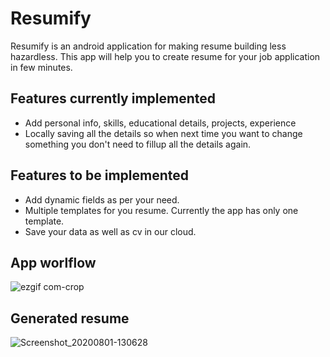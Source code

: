 # Resumify
Resumify is an android application for making resume building less hazardless.
This app will help you to create resume for your job application in few minutes.

## Features currently implemented

  -  Add personal info, skills, educational details, projects, experience
  -  Locally saving all the details so when next time you want to change something
     you don't need to fillup all the details again.

## Features to be implemented
  - Add dynamic fields as per your need.
  - Multiple templates for you resume. Currently the app has only one template.
  - Save your data as well as cv in our cloud.

## App worlflow
![ezgif com-crop](https://user-images.githubusercontent.com/61452757/89096973-651d7180-d3f8-11ea-933a-70bff5d74465.gif)

## Generated resume
![Screenshot_20200801-130628](https://user-images.githubusercontent.com/61452757/89097066-13c1b200-d3f9-11ea-8cbf-d010bc7d7860.jpg)
   
